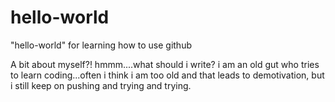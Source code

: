 # hello-world
"hello-world" for learning how to use github

A bit about myself?! hmmm....what should i write? i am an old gut who tries to learn coding...often i think i am too old and that leads to demotivation, but i still keep on pushing and trying and trying. 
